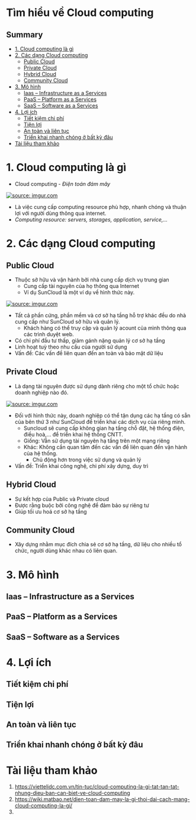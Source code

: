 <h1> Tìm hiểu về Cloud computing</h1>

<h2>Summary</h2>

- [1. Cloud computing là gì](#1-cloud-computing-là-gì)
- [2. Các dạng Cloud computing](#2-các-dạng-cloud-computing)
  - [Public Cloud](#public-cloud)
  - [Private Cloud](#private-cloud)
  - [Hybrid Cloud](#hybrid-cloud)
  - [Community Cloud](#community-cloud)
- [3. Mô hình](#3-mô-hình)
  - [Iaas – Infrastructure as a Services](#iaas--infrastructure-as-a-services)
  - [PaaS – Platform as a Services](#paas--platform-as-a-services)
  - [SaaS – Software as a Services](#saas--software-as-a-services)
- [4. Lợi ích](#4-lợi-ích)
  - [Tiết kiệm chi phí](#tiết-kiệm-chi-phí)
  - [Tiện lợi](#tiện-lợi)
  - [An toàn và liên tục](#an-toàn-và-liên-tục)
  - [Triển khai nhanh chóng ở bất kỳ đâu](#triển-khai-nhanh-chóng-ở-bất-kỳ-đâu)
- [Tài liệu tham khảo](#tài-liệu-tham-khảo)


# 1. Cloud computing là gì
- Cloud computing - *Điện toán đám mây*

<a href="https://imgur.com/ASSTHTk"><img src="https://i.imgur.com/ASSTHTk.png" title="source: imgur.com" /></a>

- Là việc cung cấp computing resource phù hợp, nhanh chóng và thuận lợi với người dùng thông qua internet.
- *Computing resource: servers, storages, application, service,...*

# 2. Các dạng Cloud computing
## Public Cloud
- Thuộc sở hữu và vận hành bởi nhà cung cấp dịch vụ trung gian
  - Cung cấp tài nguyên của họ thông qua Internet
  - Ví dụ SunCloud là một ví dụ về hình thức này.

<a href="https://imgur.com/IUwl8PE"><img src="https://i.imgur.com/IUwl8PE.png" title="source: imgur.com" /></a>

- Tất cả phần cứng, phần mềm và cơ sở hạ tầng hỗ trợ khác đều do nhà cung cấp như SunCloud sở hữu và quản lý.
  - Khách hàng có thể truy cập và quản lý acount của mình thông qua các trình duyệt web.
- Có chi phí đầu tư thấp, giảm gánh nặng quản lý cơ sở hạ tầng
- Linh hoạt tuỳ theo nhu cầu của người sử dụng
- Vấn đề: Các vấn đề liên quan đến an toàn và bảo mật dữ liệu
## Private Cloud
- Là dạng tài nguyên được sử dụng dành riêng cho một tổ chức hoặc doanh nghiệp nào đó.

<a href="https://imgur.com/SHKVgJ7"><img src="https://i.imgur.com/SHKVgJ7.png" title="source: imgur.com" /></a>

- Đối với hình thức này, doanh nghiệp có thể tận dụng các hạ tầng có sẵn của bên thứ 3 như SunCloud để triển khai các dịch vụ của riêng mình.
  - Suncloud sẽ cung cấp không gian hạ tầng chỗ đặt, hệ thống điện, điều hoà,... để triển khai hệ thống CNTT.
  - Giống: Vẫn sử dụng tài nguyên hạ tầng trên một mạng riêng
  - Khác: Không cần quan tâm đến các vấn đề liên quan đến vận hành của hệ thống.
    - Chủ động hơn trong việc sử dụng và quản lý
- Vấn đề: Triển khai công nghệ, chi phí xây dựng, duy trì
## Hybrid Cloud
- Sự kết hợp của Public và Private cloud
- Được rằng buộc bởi công nghệ để đảm bảo sự riêng tư
- Giúp tối ưu hoá cơ sở hạ tầng

## Community Cloud
- Xây dựng nhằm mục đích chia sẻ cơ sở hạ tầng, dữ liệu cho nhiều tổ chức, người dùng khác nhau có liên quan.


# 3. Mô hình

## Iaas – Infrastructure as a Services

## PaaS – Platform as a Services

## SaaS – Software as a Services

# 4. Lợi ích

## Tiết kiệm chi phí

## Tiện lợi

## An toàn và liên tục

## Triển khai nhanh chóng ở bất kỳ đâu

# Tài liệu tham khảo

1. https://viettelidc.com.vn/tin-tuc/cloud-computing-la-gi-tat-tan-tat-nhung-dieu-ban-can-biet-ve-cloud-computing
2. https://wiki.matbao.net/dien-toan-dam-may-la-gi-thoi-dai-cach-mang-cloud-computing-la-gi/
3. 